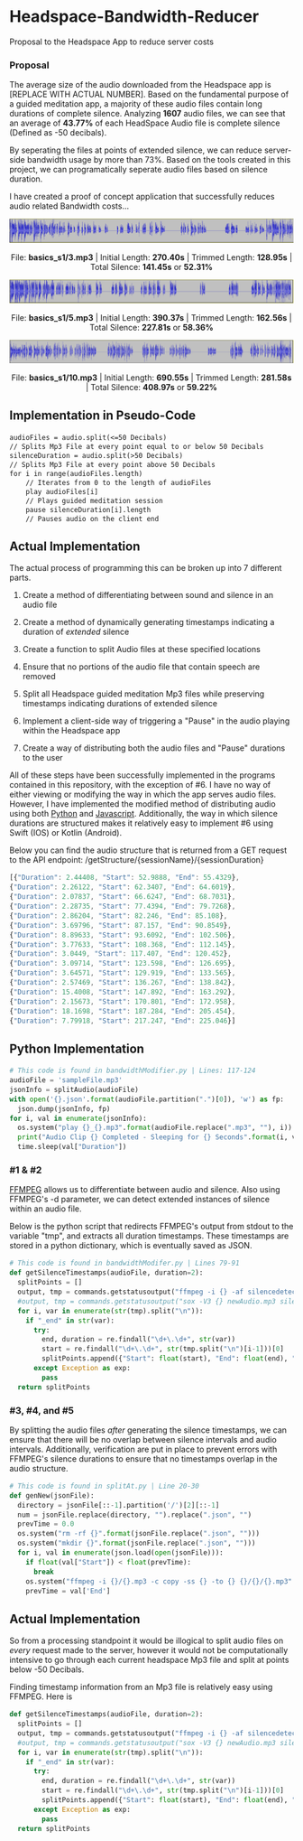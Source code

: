 # Headspace-Bandwidth-Reducer
Proposal to the Headspace App to reduce server costs

### Proposal

The average size of the audio downloaded from the Headspace app is [REPLACE WITH ACTUAL NUMBER].  Based on the fundamental purpose of a guided meditation app, a majority of these audio files contain long durations of complete silence.  Analyzing <b>1607</b> audio files, we can see that an average of <b>43.77%</b> of each HeadSpace Audio file is complete silence (Defined as -50 decibals).

By seperating the files at points of extended silence, we can reduce server-side bandwidth usage by more than 73%.  Based on the tools created in this project, we can programatically seperate audio files based on silence duration.

I have created a proof of concept application that successfully reduces audio related Bandwidth costs...


[![N|Solid](static/AudioExample3.png)](#)
<p align="center">File: <b>basics_s1/3.mp3</b> | Initial Length: <b>270.40s</b> | Trimmed Length: <b>128.95s</b> | Total Silence: <b>141.45s</b> or <b>52.31%</b></p>

[![N|Solid](static/AudioExample5.png)](#)
<p align="center">File: <b>basics_s1/5.mp3</b> | Initial Length: <b>390.37s</b> | Trimmed Length: <b>162.56s</b> | Total Silence: <b>227.81s</b> or <b>58.36%</b></p>

[![N|Solid](static/AudioExample10.png)](#)
<p align="center">File: <b>basics_s1/10.mp3</b> | Initial Length: <b>690.55s</b> | Trimmed Length: <b>281.58s</b> | Total Silence: <b>408.97s</b> or <b>59.22%</b></p>

## Implementation in Pseudo-Code

```
audioFiles = audio.split(<=50 Decibals)
// Splits Mp3 File at every point equal to or below 50 Decibals
silenceDuration = audio.split(>50 Decibals)
// Splits Mp3 File at every point above 50 Decibals
for i in range(audioFiles.length)
    // Iterates from 0 to the length of audioFiles
    play audioFiles[i]
    // Plays guided meditation session
    pause silenceDuration[i].length
    // Pauses audio on the client end
```
## Actual Implementation

The actual process of programming this can be broken up into 7 different parts.

1. Create a method of differentiating between sound and silence in an audio file

2. Create a method of dynamically generating timestamps indicating a duration of <i>extended</i> silence

3. Create a function to split Audio files at these specified locations

4. Ensure that no portions of the audio file that contain speech are removed

5. Split all Headspace guided meditation Mp3 files while preserving timestamps indicating durations of extended silence

6. Implement a client-side way of triggering a "Pause" in the audio playing within the Headspace app

7. Create a way of distributing both the audio files and "Pause" durations to the user


All of these steps have been successfully implemented in the programs contained in this repository, with the exception of #6.  I have no way of either viewing or modifying the way in which the app serves audio files.  However, I have implemented the modified method of distributing audio using both [Python](bandwidthModifier.py) and [Javascript](templates/index.html).  Additionally, the way in which silence durations are structured makes it relatively easy to implement #6 using Swift (IOS) or Kotlin (Android).

Below you can find the audio structure that is returned from a GET request to the API endpoint: /getStructure/{sessionName}/{sessionDuration}

```javascript
[{"Duration": 2.44408, "Start": 52.9888, "End": 55.4329},
{"Duration": 2.26122, "Start": 62.3407, "End": 64.6019},
{"Duration": 2.07837, "Start": 66.6247, "End": 68.7031},
{"Duration": 2.28735, "Start": 77.4394, "End": 79.7268},
{"Duration": 2.86204, "Start": 82.246, "End": 85.108},
{"Duration": 3.69796, "Start": 87.157, "End": 90.8549},
{"Duration": 8.89633, "Start": 93.6092, "End": 102.506},
{"Duration": 3.77633, "Start": 108.368, "End": 112.145},
{"Duration": 3.0449, "Start": 117.407, "End": 120.452},
{"Duration": 3.09714, "Start": 123.598, "End": 126.695},
{"Duration": 3.64571, "Start": 129.919, "End": 133.565},
{"Duration": 2.57469, "Start": 136.267, "End": 138.842},
{"Duration": 15.4008, "Start": 147.892, "End": 163.292},
{"Duration": 2.15673, "Start": 170.801, "End": 172.958},
{"Duration": 18.1698, "Start": 187.284, "End": 205.454},
{"Duration": 7.79918, "Start": 217.247, "End": 225.046}]
```




## Python Implementation

```python
# This code is found in bandwidthModifier.py | Lines: 117-124
audioFile = 'sampleFile.mp3'
jsonInfo = splitAudio(audioFile)
with open('{}.json'.format(audioFile.partition(".")[0]), 'w') as fp:
  json.dump(jsonInfo, fp)
for i, val in enumerate(jsonInfo):
  os.system("play {}_{}.mp3".format(audioFile.replace(".mp3", ""), i))
  print("Audio Clip {} Completed - Sleeping for {} Seconds".format(i, val["Duration"]))
  time.sleep(val["Duration"])
```
### #1 & #2

[FFMPEG](https://github.com/FFmpeg/FFmpeg) allows us to differentiate between audio and silence.  Also using FFMPEG's -d parameter, we can detect extended instances of silence within an audio file.

Below is the python script that redirects FFMPEG's output from stdout to the variable "tmp", and extracts all duration timestamps.  These timestamps are stored in a python dictionary, which is eventually saved as JSON.

```python
# This code is found in bandwidthModifer.py | Lines 79-91
def getSilenceTimestamps(audioFile, duration=2):
  splitPoints = []
  output, tmp = commands.getstatusoutput("ffmpeg -i {} -af silencedetect=noise=-50dB:d={} -f null -".format(audioFile, duration))
  #output, tmp = commands.getstatusoutput("sox -V3 {} newAudio.mp3 silence -l 1 0.0 -50d 1 1.0 -50d : newfile : restart".format(audioFile))
  for i, var in enumerate(str(tmp).split("\n")):
    if "_end" in str(var):
      try:
        end, duration = re.findall("\d+\.\d+", str(var))
        start = re.findall("\d+\.\d+", str(tmp.split("\n")[i-1]))[0]
        splitPoints.append({"Start": float(start), "End": float(end), "Duration": float(duration)})
      except Exception as exp:
        pass
  return splitPoints
```

### #3, #4, and #5

By splitting the audio files <i>after</i> generating the silence timestamps, we can ensure that there will be no overlap between silence intervals and audio intervals.  Additionally, verification are put in place to prevent errors with FFMPEG's silence durations to ensure that no timestamps overlap in the audio structure.


```python
# This code is found in splitAt.py | Line 20-30
def genNew(jsonFile):
  directory = jsonFile[::-1].partition('/')[2][::-1]
  num = jsonFile.replace(directory, "").replace(".json", "")
  prevTime = 0.0
  os.system("rm -rf {}".format(jsonFile.replace(".json", "")))
  os.system("mkdir {}".format(jsonFile.replace(".json", "")))
  for i, val in enumerate(json.load(open(jsonFile))):
    if float(val["Start"]) < float(prevTime):
      break
    os.system("ffmpeg -i {}/{}.mp3 -c copy -ss {} -to {} {}/{}/{}.mp3".format(directory, num, prevTime, val["Start"], directory, num, i))
    prevTime = val['End']
```

## Actual Implementation

So from a processing standpoint it would be illogical to split audio files on <i>every</i> request made to the server, however it would not be computationally intensive to go through each current headspace Mp3 file and split at points below -50 Decibals.

Finding timestamp information from an Mp3 file is relatively easy using FFMPEG.  Here is

```python
def getSilenceTimestamps(audioFile, duration=2):
  splitPoints = []
  output, tmp = commands.getstatusoutput("ffmpeg -i {} -af silencedetect=noise=-50dB:d={} -f null -".format(audioFile, duration))
  #output, tmp = commands.getstatusoutput("sox -V3 {} newAudio.mp3 silence -l 1 0.0 -50d 1 1.0 -50d : newfile : restart".format(audioFile))
  for i, var in enumerate(str(tmp).split("\n")):
    if "_end" in str(var):
      try:
        end, duration = re.findall("\d+\.\d+", str(var))
        start = re.findall("\d+\.\d+", str(tmp.split("\n")[i-1]))[0]
        splitPoints.append({"Start": float(start), "End": float(end), "Duration": float(duration)})
      except Exception as exp:
        pass
  return splitPoints
```

